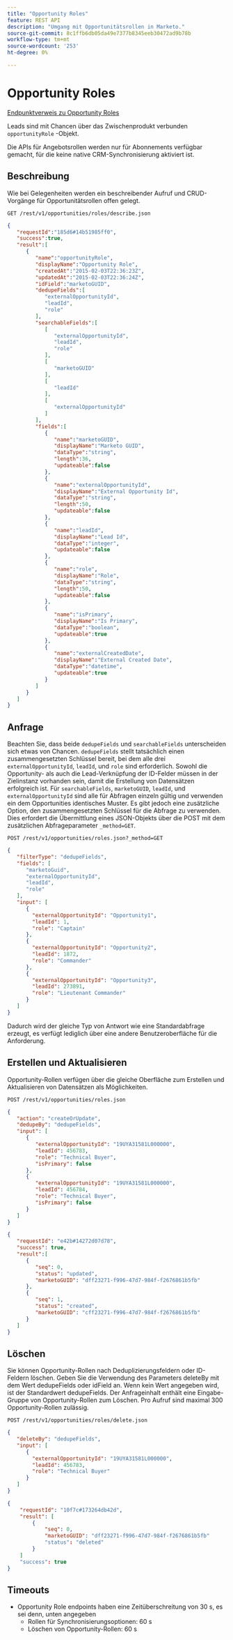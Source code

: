 ```yaml
---
title: "Opportunity Roles"
feature: REST API
description: "Umgang mit Opportunitätsrollen in Marketo."
source-git-commit: 8c1ffb6db05da49e7377b8345eeb30472ad9b78b
workflow-type: tm+mt
source-wordcount: '253'
ht-degree: 0%

---
```



# Opportunity Roles

[Endpunktverweis zu Opportunity Roles](https://developer.adobe.com/marketo-apis/api/mapi/#tag/Opportunities/operation/getOpportunityRolesUsingGET)

Leads sind mit Chancen über das Zwischenprodukt verbunden `opportunityRole` -Objekt.

Die APIs für Angebotsrollen werden nur für Abonnements verfügbar gemacht, für die keine native CRM-Synchronisierung aktiviert ist.

## Beschreibung

Wie bei Gelegenheiten werden ein beschreibender Aufruf und CRUD-Vorgänge für Opportunitätsrollen offen gelegt.

```
GET /rest/v1/opportunities/roles/describe.json
```

```json
{  
   "requestId":"185d6#14b51985ff0",
   "success":true,
   "result":[  
      {  
         "name":"opportunityRole",
         "displayName":"Opportunity Role",
         "createdAt":"2015-02-03T22:36:23Z",
         "updatedAt":"2015-02-03T22:36:24Z",
         "idField":"marketoGUID",
         "dedupeFields":[  
            "externalOpportunityId",
            "leadId",
            "role"
         ],
         "searchableFields":[  
            [  
               "externalOpportunityId",
               "leadId",
               "role"
            ],
            [  
               "marketoGUID"
            ],
            [  
               "leadId"
            ],
            [  
               "externalOpportunityId"
            ]
         ],
         "fields":[  
            {  
               "name":"marketoGUID",
               "displayName":"Marketo GUID",
               "dataType":"string",
               "length":36,
               "updateable":false
            },
            {  
               "name":"externalOpportunityId",
               "displayName":"External Opportunity Id",
               "dataType":"string",
               "length":50,
               "updateable":false
            },
            {  
               "name":"leadId",
               "displayName":"Lead Id",
               "dataType":"integer",
               "updateable":false
            },
            {  
               "name":"role",
               "displayName":"Role",
               "dataType":"string",
               "length":50,
               "updateable":false
            },
            {  
               "name":"isPrimary",
               "displayName":"Is Primary",
               "dataType":"boolean",
               "updateable":true
            },
            {  
               "name":"externalCreatedDate",
               "displayName":"External Created Date",
               "dataType":"datetime",
               "updateable":true
            }
         ]
      }
   ]
}
```

## Anfrage

Beachten Sie, dass beide `dedupeFields` und `searchableFields` unterscheiden sich etwas von Chancen. `dedupeFields` stellt tatsächlich einen zusammengesetzten Schlüssel bereit, bei dem alle drei `externalOpportunityId`, `leadId`, und `role` sind erforderlich. Sowohl die Opportunity- als auch die Lead-Verknüpfung der ID-Felder müssen in der Zielinstanz vorhanden sein, damit die Erstellung von Datensätzen erfolgreich ist. Für `searchableFields`, `marketoGUID`, `leadId`, und `externalOpportunityId` sind alle für Abfragen einzeln gültig und verwenden ein dem Opportunities identisches Muster. Es gibt jedoch eine zusätzliche Option, den zusammengesetzten Schlüssel für die Abfrage zu verwenden. Dies erfordert die Übermittlung eines JSON-Objekts über die POST mit dem zusätzlichen Abfrageparameter `_method=GET`.

```
POST /rest/v1/opportunities/roles.json?_method=GET
```

```json
{  
   "filterType": "dedupeFields",
   "fields": [  
      "marketoGuid",
      "externalOpportunityId",
      "leadId",
      "role"
   ],
   "input": [  
      {  
        "externalOpportunityId": "Opportunity1",
        "leadId": 1,
        "role": "Captain"
      },
      {  
        "externalOpportunityId": "Opportunity2",
        "leadId": 1872,
        "role": "Commander"
      },
      {  
        "externalOpportunityId": "Opportunity3",
        "leadId": 273891,
        "role": "Lieutenant Commander"
      }
   ]
}
```

Dadurch wird der gleiche Typ von Antwort wie eine Standardabfrage erzeugt, es verfügt lediglich über eine andere Benutzeroberfläche für die Anforderung.

## Erstellen und Aktualisieren

Opportunity-Rollen verfügen über die gleiche Oberfläche zum Erstellen und Aktualisieren von Datensätzen als Möglichkeiten.

```
POST /rest/v1/opportunities/roles.json
```

```json
{
   "action": "createOrUpdate",
   "dedupeBy": "dedupeFields",
   "input": [
      {  
         "externalOpportunityId": "19UYA31581L000000",
         "leadId": 456783,
         "role": "Technical Buyer",
         "isPrimary": false
      },
      {
         "externalOpportunityId": "19UYA31581L000000",
         "leadId": 456784,
         "role": "Technical Buyer",
         "isPrimary": false
      }
   ]
}
```

```json
{
   "requestId": "e42b#14272d07d78",
   "success": true,
   "result":[
      {
         "seq": 0,
         "status": "updated",
         "marketoGUID": "dff23271-f996-47d7-984f-f2676861b5fb"
      },
      {
         "seq": 1,
         "status": "created",
         "marketoGUID": "cff23271-f996-47d7-984f-f2676861b5fb"
      }
   ]
}
```

## Löschen

Sie können Opportunity-Rollen nach Deduplizierungsfeldern oder ID-Feldern löschen. Geben Sie die Verwendung des Parameters deleteBy mit dem Wert dedupeFields oder idField an. Wenn kein Wert angegeben wird, ist der Standardwert dedupeFields. Der Anfrageinhalt enthält eine Eingabe-Gruppe von Opportunity-Rollen zum Löschen. Pro Aufruf sind maximal 300 Opportunity-Rollen zulässig.

```
POST /rest/v1/opportunities/roles/delete.json
```

```json
{  
   "deleteBy": "dedupeFields",
   "input": [  
      {  
        "externalOpportunityId": "19UYA31581L000000",
        "leadId": 456783,
        "role": "Technical Buyer"
      }
   ]
}
```

```json
{
    "requestId": "10f7c#173264db42d",
    "result": [
        {
            "seq": 0,
            "marketoGUID": "dff23271-f996-47d7-984f-f2676861b5fb"
            "status": "deleted"
        }
    ]
    "success": true
}
```

## Timeouts

- Opportunity Role endpoints haben eine Zeitüberschreitung von 30 s, es sei denn, unten angegeben
   - Rollen für Synchronisierungsoptionen: 60 s 
   - Löschen von Opportunity-Rollen: 60 s
